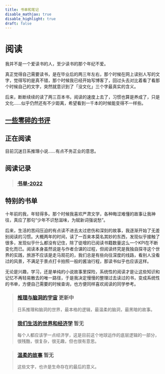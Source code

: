 ```yaml
---
title: 书单和笔记
disable_mathjax: true
disable_highlight: true
draft: false
---
```


# **阅读**

我并不是一个爱读书的人，至少读书的那个年纪不爱。

真正觉得自己需要读书，是在毕业后的两三年左右，那个时候在网上读别人写的文字，觉得写的是真不错，那个时候我已经开始写博客了，回过头去对比着看了看那个时候自己的文字，突然就意识到了「没文化」三个字最真实的含义。

后来，断断续续的读了两三百本书，阅读的速度上去了，习惯也算是养成了，只是文化……似乎仍然还有不少距离，希望看到一千本的时候能变得不一样些。

## **[一些零碎的书评](/categories/i-am-a-reader)**

## **正在阅读**

目前沉迷日系推理小说……有点不务正业的意思。

## **阅读记录**

> ### [**书单-2022**](/read/read-2022) 

## **特别的书单**

十年前的我，年轻得多。那个时候我喜欢严肃文学，各种晦涩难懂的故事让我神往，真应了那句“少年不识愁滋味，为赋新词强说愁”。 

后来，生活的苦闷压迫的有点读不进去太过悲伤和深刻的故事，我逐渐开始了无差别阅读的习惯。大概两年的时间，读了一百来本莫名其妙的东西，发现似乎接触了很多，发现似乎什么都没有记住，除了徒增的已阅读书籍数量这么一个KPI在不断变化而已。阅读本身虽然说是与作者合谋的过程，但阅读终究是我独自探寻这个世界的实践，旅游不应该是走马观花的，我们总是有些向往深度的线路，看别人没看过的风景，不满足于景点打卡拍照一般的酱油行程，那读书似乎也应该这样。
 
无论是兴趣，学习，还是单纯的小说故事里探险，系统性的阅读才是让这些知识和记忆不再轻易散去的唯一路径，于是我决定慢慢的整理过去读过的书，变成系统性的书单，方便自己需要的时候查询，也方便同样喜欢阅读的同学参考。

> ### [**推理与脑洞的宇宙**](/read/read-detective) 更新中
> 日系推理和脑洞的世界，最本格的逻辑，最温柔的脑洞，最黑暗的故事。

> ### [**我们生活的世界和经济学**](/read/read-eco) 暂无
> 每个人都应该学一点经济学，这是目前这个地球运作的底层逻辑的一部分，很残酷，很复杂，很无趣，但也很有意思。

> ### [**温柔的故事**](/read/read-life) 暂无
> 这些文字，也许是生命存在的最后的意义。